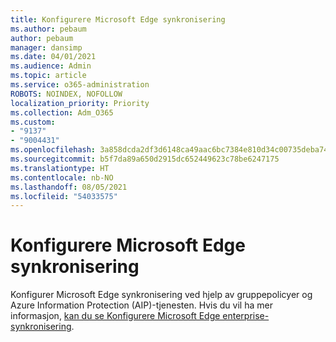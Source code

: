 ```yaml
---
title: Konfigurere Microsoft Edge synkronisering
ms.author: pebaum
author: pebaum
manager: dansimp
ms.date: 04/01/2021
ms.audience: Admin
ms.topic: article
ms.service: o365-administration
ROBOTS: NOINDEX, NOFOLLOW
localization_priority: Priority
ms.collection: Adm_O365
ms.custom:
- "9137"
- "9004431"
ms.openlocfilehash: 3a858dcda2df3d6148ca49aac6bc7384e810d34c00735deba74dfe9dd31f5656
ms.sourcegitcommit: b5f7da89a650d2915dc652449623c78be6247175
ms.translationtype: HT
ms.contentlocale: nb-NO
ms.lasthandoff: 08/05/2021
ms.locfileid: "54033575"
---
```

# <a name="configure-microsoft-edge-sync"></a>Konfigurere Microsoft Edge synkronisering

Konfigurer Microsoft Edge synkronisering ved hjelp av gruppepolicyer og Azure Information Protection (AIP)-tjenesten. Hvis du vil ha mer informasjon, [kan du se Konfigurere Microsoft Edge enterprise-synkronisering](https://docs.microsoft.com/deployedge/microsoft-edge-enterprise-sync).